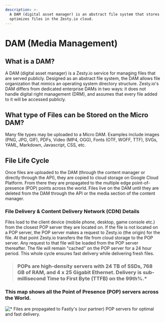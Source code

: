 ```yaml
---
description: >-
  A DAM (digital asset manager) is an abstract file system that stores and
  optimizes files in the Zesty.io cloud.
---
```


# DAM (Media Management)

## What is a DAM?

A DAM (digital asset manager) is a Zesty.io service for managing files that are served publicly. Designed as an abstract file system, the DAM allows file organization that mimics an operating system directory structure. Zesty.io's DAM differs from dedicated enterprise DAMs in two ways: it does not handle digital right management (DRM), and assumes that every file added to it will be accessed publicly.

## What type of Files can be Stored on the Micro DAM?

Many file types may be uploaded to a Micro DAM. Examples include images (PNG, JPG, GIF), PDFs, Video (MP4, OGG), Fonts (OTF, WOFF, TTF), SVGs, YAML, Markdown, Javascript, CSS, etc.

## File Life Cycle

Once files are uploaded to the DAM (through the content manager or directly through the API), they are copied to cloud storage on Google Cloud Platform. From there they are propagated to the multiple edge point-of-presence (POP) points across the world. Files live on the DAM until they are deleted from the DAM through the API or the media section of the content manager.

### File Delivery & Content Delivery Network (CDN) Details

Files load to the client device (mobile phone, desktop, game console etc.) from the closest POP server they are located on. If the file is not located on a POP server, the POP server makes a request to Zesty.io (the origin) for the file. At that point Zesty.io transfers the file from cloud storage to the POP server. Any request to that file will be loaded from the POP server thereafter. The file will remain "cached" on the POP server for a 24 hour period. This whole cycle ensures fast delivery while delivering fresh files.

> ### POPs are high-density servers with 24 TB of SSDs, 768 GB of RAM, and 4 x 25 Gigabit Ethernet. Delivery is sub-millisecond Time to First Byte (TTFB) on the 99th%.\*

### This map shows all the Point of Presence (POP) servers across the World.

![\* Files are propagated to Fastly's (our partner) POP servers for optimal and fast delivery. ](../../../.gitbook/assets/pop-endpoints.png)
